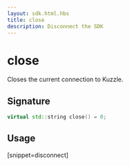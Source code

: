 ```yaml
---
layout: sdk.html.hbs
title: close
description: Disconnect the SDK
---
```


# close

Closes the current connection to Kuzzle.  

## Signature

```cpp
virtual std::string close() = 0;
```

## Usage

[snippet=disconnect]

